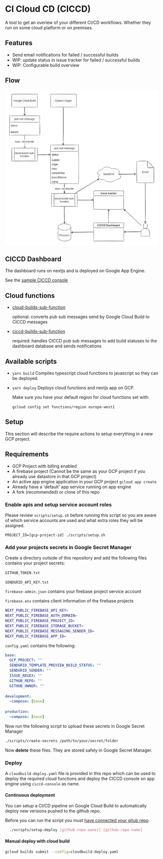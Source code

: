 # CI Cloud CD (CICCD)

A tool to get an overiew of your different CI/CD workflows. Whether they run on some cloud platform or on premises.

## Features

- Send email notifications for failed / successful builds
- WIP: update status in issue tracker for failed / successful builds
- WIP: Configurable build overview

## Flow

![ciccd-flow](chart.png)

## CICCD Dashboard

The dashboard runs on nextjs and is deployed on Google App Engine.

See the [sample CICCD console](https://ciccd-console.ew.r.appspot.com/)

## Cloud functions

- [cloud-builds-sub-function](packages/cloud-builds-sub-function/README.md)
  
  optional: converts pub sub messages send by Google Cloud Build to CICCD messages

- [ciccd-builds-sub-function](packages/ciccd-builds-sub-function/README.md)

  required: handles CICCD pub sub messages to add build statuses to the dashboard database and sends notifications

## Available scripts

- `yarn build` Compiles typescript cloud functions to javascript so they can be deployed.

- `yarn deploy` Deploys cloud functions and nextjs app on GCP. 

    Make sure you have your default region for cloud functions set with: 

    `gcloud config set functions/region europe-west1`

## Setup

This section will describe the require actions to setup everything in a new GCP project.

## Requirements

- GCP Project with billing enabled
- A firebase project (Cannot be the same as your GCP project if you already use datastore in that GCP project)
- An active app engine application in your GCP project `gcloud app create`
- Already have a 'default' app service running on app engine
- A fork (recommended) or clone of this repo

### Enable apis and setup service account roles

Please review `scripts/setup.sh` before running this script so you are aware of which service accounts are used
and what extra roles they will be assigned.

```
PROJECT_ID=[gcp-project-id] ./scripts/setup.sh
```

### Add your projects secrets in Google Secret Manager

Create a directory outside of this repository and add the following files contains your project secrets:

`GITHUB_TOKEN.txt`

`SENDGRID_API_KEY.txt`

`firebase-admin.json` contains your firebase project service account

`firebase.env` contains client information of the firebase projects

```sh
NEXT_PUBLIC_FIREBASE_API_KEY=
NEXT_PUBLIC_FIREBASE_AUTH_DOMAIN=
NEXT_PUBLIC_FIREBASE_PROJECT_ID=
NEXT_PUBLIC_FIREBASE_STORAGE_BUCKET=
NEXT_PUBLIC_FIREBASE_MESSAGING_SENDER_ID=
NEXT_PUBLIC_FIREBASE_APP_ID= 
```

`config.yaml` contains the following:

```yaml
base:
  GCP_PROJECT: ""
  SENDGRID_TEMPLATE_PREVIEW_BUILD_STATUS: ""
  SENDGRID_SENDER: ""
  ISSUE_REGEX: ""
  GITHUB_REPO: ""
  GITHUB_OWNER: ""

development:
  ~compose: [base]

production:
  ~compose: [base]
```


Now run the following script to upload these secrets in Google Secret Manager
```sh
./scripts/create-secrets /path/to/your/secret/folder

```

Now **delete** these files. They are stored safely in Google Secret Manager.

### Deploy

A `cloudbuild-deploy.yaml` file is provided in this repo which can be used to deploy the required cloud functions
and deploy the CICCD console on app engine using `ciccd-console` as name.

#### Continuous deployment

You can setup a CI/CD pipeline on Google Cloud Build to automatically deploy new versions pushed to the github repo.

Before you can run the script you must [have connected your gitub repo](https://console.cloud.google.com/cloud-build/repos).

```sh
  ./scripts/setup-deploy [github-repo-owner] [github-repo-name]
```

#### Manual deploy with cloud build

```sh
gcloud builds submit --config=cloudbuild-deploy.yaml
```